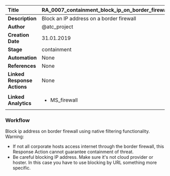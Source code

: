 | Title                       | RA_0007_containment_block_ip_on_border_firewall         |
|:----------------------------|:--------------------|
| **Description**             | Block an IP address on a border firewall   |
| **Author**                  | @atc_project        |
| **Creation Date**           | 31.01.2019 |
| **Stage**                   | containment         |
| **Automation**              | None |
| **References**              | None |
| **Linked Response Actions** | None |
| **Linked Analytics**        |<ul><li>MS_firewall</li></ul> |


### Workflow

Block ip address on border firewall using native filtering functionality.
Warning: 
- If not all corporate hosts access internet through the border firewall, this Response Action cannot guarantee containment of threat.
- Be careful blocking IP address. Make sure it's not cloud provider or hoster. In this case you have to use blocking by URL something more specific.
